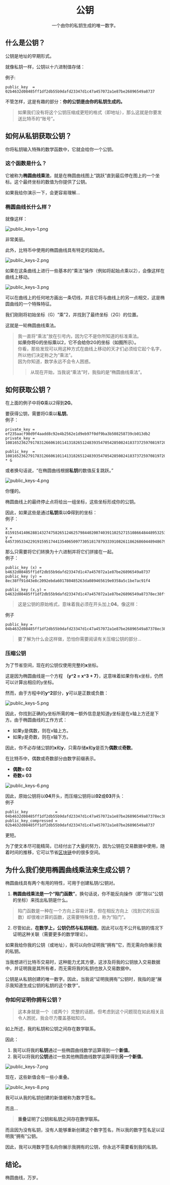 # <center>公钥</center>
<center>一个由你的私钥生成的唯一数字。</center>

## 什么是公钥？
公钥是地址的早期形式。

就像私钥一样，公钥以十六进制值存储：

例子:
```
public_key  = 02b4632d08485ff1df2db55b9dafd23347d1c47a457072a1e87be26896549a8737
```

不管怎样，这是有趣的部分：**你的公钥是由你的私钥生成的。**

>如果我们没有将这个公钥压缩成更短的格式（即地址），那么这就是你要发送比特币的“账号”。

## 如何从私钥获取公钥？
你将私钥输入特殊的数学函数中，它就会给你一个公钥。

### 这个函数是什么？
它被称为**椭圆曲线乘法**，就是在椭圆曲线图上“跳跃”直到最后停在图上的一个坐标。这个最终坐标的数值为你提供了公钥。

如果我给你演示一下，会更容易理解...

### 椭圆曲线长什么样？
就像这样：

![public_keys-1.png](img/public_keys-1%20(1).png)  

非常美丽。

此外，比特币中使用的椭圆曲线具有特定的起始点。  

![public_keys-2.png](img/public_keys-2%20(1).png)  

如果在这条曲线上进行一些基本的“乘法”操作（例如将起始点乘以2），会像这样在曲线上移动。  

![public_keys-3.png](img/public_keys-3%20(1).png)  

可以在曲线上的任何地方画出一条切线，并且它将与曲线上的另一点相交，这是椭圆曲线的一个特殊特征。

我们刚刚将初始坐标（G）“乘”2，并找到了最终坐标（2G）的位置。

这就是一轮椭圆曲线乘法。
>我一直将“乘法”放在引号内，因为它不是你所知道的标准乘法。  
**如果你将G的坐标乘以2，它不会给你2G的坐标（如图所示）。**  
你看，那些发现可以用这种方式在曲线上移动的天才们必须给它起个名字，所以他们决定称之为“乘法”。  
因为你知道，数学永远不会令人困惑。  
>>从现在开始，当我说“乘法”时，我指的是“椭圆曲线乘法”。

## 如何获取公钥？
在上面的例子中将**G**乘以2得到**2G**。

要获得公钥，需要将G乘以**私钥**。  
例子：
```
private_key = ef235aacf90d9f4aadd8c92e4b2562e1d9eb97f0df9ba3b508258739cb013db2
private_key = 108165236279178312660610114131826512483935470542850824183737259708197206310322

public_key  = 108165236279178312660610114131826512483935470542850824183737259708197206310322 * G
```
或者换句话说，“在椭圆曲线根据**私钥**的数值反复跳跃。”  

![public_keys-4.png](img/public_keys-4%20(1).png)  

你懂的。

椭圆曲线上的最终停止点将给出一组坐标，这些坐标形成你的公钥。

因此，如果这些是通过**私钥**乘以**G**得到的坐标：  
例子：
```
x = 81591541406288143274758265124625798440200740391102527151086648448953253267255
y = 64573953342291915951744135406509773051817879333910826118626860448948679381492
```

那么只需要将它们转换为十六进制并将它们拼接在一起。  
例子：
```
public_key (x) = b4632d08485ff1df2db55b9dafd23347d1c47a457072a1e87be26896549a8737
public_key (y) = 8ec38ff91d43e8c2092ebda601780485263da089465619e0358a5c1be7ac91f4

public_key (x,y) = b4632d08485ff1df2db55b9dafd23347d1c47a457072a1e87be26896549a87378ec38ff91d43e8c2092ebda601780485263da089465619e0358a5c1be7ac91f4
```

>这是公钥的原始格式，意味着我必须在开头加上**04**。像这样：

例子
```
public_key = 04b4632d08485ff1df2db55b9dafd23347d1c47a457072a1e87be26896549a87378ec38ff91d43e8c2092ebda601780485263da089465619e0358a5c1be7ac91f4
```
>要了解为什么会这样做，恐怕你需要阅读有关压缩公钥的部分...

### 压缩公钥
为了节省空间，现在的公钥仅使用完整的**x**坐标。

这是因为椭圆曲线是一个方程 **（y^2 = x^3 + 7）**，这意味着如果你有x坐标，仍然可以计算出相应的y坐标。

然而，由于方程中的**y^2**部分，**y**可以是正数或负数：

![public_keys-5.png](img/public_keys-5%20(1).png)

因此，你找到正确的y坐标所需的唯一额外信息是知道y坐标是在x轴上方还是下方。由于椭圆曲线的工作方式：

* 如果y是偶数，则在x轴上方。
* 如果y是奇数，则在x轴下方。  

因此，你不必存储公钥的**x**和**y**，只需存储**x**和**y**是否为**偶数**或**奇数**。

在比特币中，偶数或奇数部分由数字前缀表示。

* **偶数= 02**
* **奇数= 03**  

![public_keys-6.png](img/public_keys-6%20(1).png)

因此，原始公钥将以**04**开头，而压缩公钥将以**02**或**03**开头：  
例子
```
public_key            = 04b4632d08485ff1df2db55b9dafd23347d1c47a457072a1e87be26896549a87378ec38ff91d43e8c2092ebda601780485263da089465619e0358a5c1be7ac91f4
public_key_compressed = 02b4632d08485ff1df2db55b9dafd23347d1c47a457072a1e87be26896549a8737
```
更短。

为了使文本尽可能精简，已经付出了大量的努力，因为公钥在交易数据中使用，随着时间的推移，它可以节省[区块链](../../../How%20Bitcoin%20Works/2.Mining/1.Blockchain/Blockchain.md)中的很多空间。

## 为什么我们使用椭圆曲线乘法来生成公钥？
椭圆曲线具有两个有用的特性，可用于创建私钥/公钥对。

1. **椭圆曲线乘法是一个“陷门函数”**。换句话说，你不能反向操作（即“除以”公钥的坐标）来找出私钥是什么。
>陷门函数是一种在一个方向上容易计算，但在相反方向上（找到它的反函数）却很难计算的函数，这需要特殊信息，称为“陷门”。

2. 尽管如此，**在数学上，公钥仍然与私钥相连**。因此可以在不公开私钥的情况下证明这种关联（需要更多的数学理论）。  

如果我给你我的公钥（或地址），我可以向你证明我“拥有”它，而无需向你展示我的私钥。  

当我想进行比特币交易时，这种能力尤其方便，这涉及将我的公钥放入交易数据中，并证明我是其所有者，而无需将我的私钥也放入交易数据中。  

公钥是从私钥创建的唯一数字。因此，当我说“证明我拥有”公钥时，我指的是“展示我知道生成公钥的私钥的这个数字”。  

### 你如何证明你拥有公钥？
>这本身就是一个（或两个）完整的话题。但考虑到这个问题现在如此相关且令人困扰，我会尽力覆盖基础知识。

如上所述，我的私钥和公钥之间存在数学联系。

因此：

1. 我可以将我的**私钥**通过一些椭圆曲线数学运算得到一个**新值**。
2. 我可以将我的**公钥**通过一些其他椭圆曲线数学运算得到**另一个新值**。

![public_keys-7.png](img/public_keys-7%20(1).png)  

现在，这些新值会有一些小重叠。  

![public_keys-8.png](img/public_keys-8%20(1).png)  

我可以从我的私钥创建的新值被称为数字签名。

而且…

>**重叠证明了公钥和私钥之间存在数学联系。**

而且因为没有私钥，没有人能够重新创建这个数字签名，所以我的数字签名足以证明我“拥有”公钥。

因此，我可以用数字签名向你展示我拥有的公钥，你永远不需要看到我的私钥。

## 结论。
椭圆曲线，万岁。